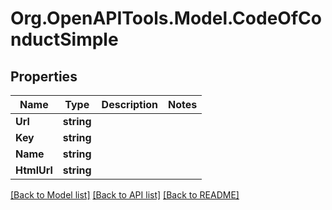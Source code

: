 # Org.OpenAPITools.Model.CodeOfConductSimple

## Properties

Name | Type | Description | Notes
------------ | ------------- | ------------- | -------------
**Url** | **string** |  | 
**Key** | **string** |  | 
**Name** | **string** |  | 
**HtmlUrl** | **string** |  | 

[[Back to Model list]](../README.md#documentation-for-models) [[Back to API list]](../README.md#documentation-for-api-endpoints) [[Back to README]](../README.md)

